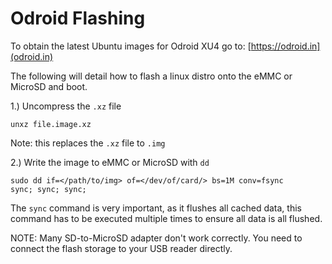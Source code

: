 # Odroid Flashing

To obtain the latest Ubuntu images for Odroid XU4 go to:
[https://odroid.in](odroid.in)

The following will detail how to flash a linux distro onto the eMMC or MicroSD
and boot.

1.) Uncompress the `.xz` file

    unxz file.image.xz

Note: this replaces the `.xz` file to `.img`

2.) Write the image to eMMC or MicroSD with `dd`

    sudo dd if=</path/to/img> of=</dev/of/card/> bs=1M conv=fsync
    sync; sync; sync;

The `sync` command is very important, as it flushes all cached data, this
command has to be executed multiple times to ensure all data is all flushed.

NOTE: Many SD-to-MicroSD adapter don't work correctly. You need to connect the
flash storage to your USB reader directly.
